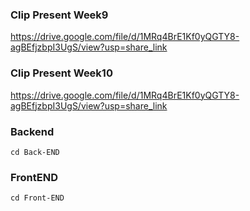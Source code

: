 ### Clip Present Week9 ###

https://drive.google.com/file/d/1MRq4BrE1Kf0yQGTY8-agBEfjzbpI3UgS/view?usp=share_link

### Clip Present Week10 ###

https://drive.google.com/file/d/1MRq4BrE1Kf0yQGTY8-agBEfjzbpI3UgS/view?usp=share_link

### Backend ###

```
cd Back-END
```

### FrontEND ###

```
cd Front-END
```
